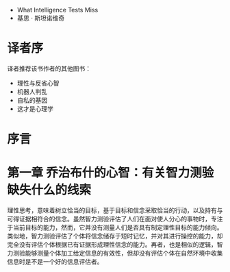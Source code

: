 - What Intelligence Tests Miss
- 基思 · 斯坦诺维奇

# 译者序
译者推荐该书作者的其他图书：

- 理性与反省心智
- 机器人判乱
- 自私的基因
- 这才是心理学

# 序言

# 第一章 乔治布什的心智：有关智力测验缺失什么的线索

理性思考，意味着树立恰当的目标，基于目标和信念采取恰当的行动，以及持有与可得证据相符合的信念。虽然智力测验评估了人们在面对使人分心的事物时，专注于当前目标的能力，然而，它并没有测量人们是否具有制定理性目标的能力倾向。类似地，智力测验评估了个体将信念储存于短时记忆，并对其进行操控的能力，却完全没有评估个体根据已有证据形成理性信念的能力。再者，也是相似的逻辑，智力测验能够测量个体加工给定信息的有效性，但却没有评估个体在自然环境中收集信息时是不是一个好的信息评估者。
